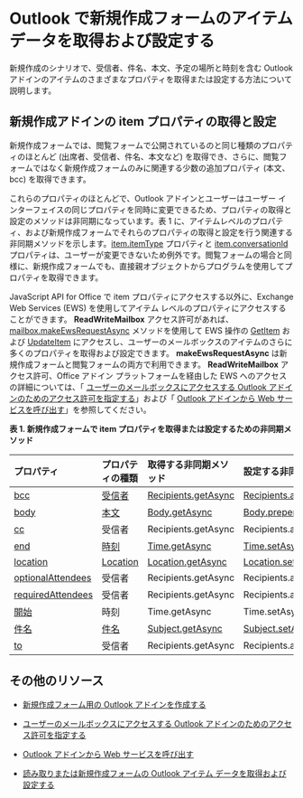 
# Outlook で新規作成フォームのアイテム データを取得および設定する
新規作成のシナリオで、受信者、件名、本文、予定の場所と時刻を含む Outlook アドインのアイテムのさまざまなプロパティを取得または設定する方法について説明します。




## 新規作成アドインの item プロパティの取得と設定


新規作成フォームでは、閲覧フォームで公開されているのと同じ種類のプロパティのほとんど (出席者、受信者、件名、本文など) を取得でき、さらに、閲覧フォームではなく新規作成フォームのみに関連する少数の追加プロパティ (本文、bcc) を取得できます。 

これらのプロパティのほとんどで、Outlook アドインとユーザーはユーザー インターフェイスの同じプロパティを同時に変更できるため、プロパティの取得と設定のメソッドは非同期になっています。表 1 に、アイテムレベルのプロパティ、および新規作成フォームでそれらのプロパティの取得と設定を行う関連する非同期メソッドを示します。[item.itemType](../../reference/outlook/Office.context.mailbox.item.md) プロパティと [item.conversationId](../../reference/outlook/Office.context.mailbox.item.md) プロパティは、ユーザーが変更できないため例外です。閲覧フォームの場合と同様に、新規作成フォームでも、直接親オブジェクトからプログラムを使用してプロパティを取得できます。

JavaScript API for Office で item プロパティにアクセスする以外に、Exchange Web Services (EWS) を使用してアイテム レベルのプロパティにアクセスすることができます。 **ReadWriteMailbox** アクセス許可があれば、 [mailbox.makeEwsRequestAsync](../../reference/outlook/Office.context.mailbox.md) メソッドを使用して EWS 操作の [GetItem](http://msdn.microsoft.com/en-us/library/e3590b8b-c2a7-4dad-a014-6360197b68e4%28Office.15%29.aspx) および [UpdateItem](http://msdn.microsoft.com/en-us/library/5d027523-e0bc-4da2-b60b-0cb9fc1fdfe4%28Office.15%29.aspx) にアクセスし、ユーザーのメールボックスのアイテムのさらに多くのプロパティを取得および設定できます。 **makeEwsRequestAsync** は新規作成フォームと閲覧フォームの両方で利用できます。 **ReadWriteMailbox** アクセス許可、Office アドイン プラットフォームを経由した EWS へのアクセスの詳細については、「 [ユーザーのメールボックスにアクセスする Outlook アドインのためのアクセス許可を指定する](../outlook/understanding-outlook-add-in-permissions.md)」および「 [Outlook アドインから Web サービスを呼び出す](../outlook/web-services.md)」を参照してください。


**表 1. 新規作成フォームで item プロパティを取得または設定するための非同期メソッド**


|**プロパティ**|**プロパティの種類**|**取得する非同期メソッド**|**設定する非同期メソッド**|
|:-----|:-----|:-----|:-----|
|[bcc](../../reference/outlook/Office.context.mailbox.item.md)|[受信者](../../reference/outlook/Recipients.md)|[Recipients.getAsync](../../reference/outlook/Recipients.md)|[Recipients.addAsync](../../reference/outlook/Recipients.md)[Recipients.setAsync](../../reference/outlook/Recipients.md)|
|[body](../../reference/outlook/Office.context.mailbox.item.md)|[本文](../../reference/outlook/Body.md)|[Body.getAsync](../../reference/outlook/Body.md)|[Body.prependAsync](../../reference/outlook/Body.md)[Body.setAsync](../../reference/outlook/Body.md)[Body.setSelectedDataAsync](../../reference/outlook/Body.md)|
|[cc](../../reference/outlook/Office.context.mailbox.item.md)|受信者|Recipients.getAsync|Recipients.addAsync Recipients.setAsync|
|[end](../../reference/outlook/Office.context.mailbox.item.md)|[時刻](../../reference/outlook/Time.md)|[Time.getAsync](../../reference/outlook/Time.md)|[Time.setAsync](../../reference/outlook/Time.md)|
|[location](../../reference/outlook/Office.context.mailbox.item.md)|[Location](../../reference/outlook/Location.md)|[Location.getAsync](../../reference/outlook/Location.md)|[Location.setAsync](../../reference/outlook/Location.md)|
|[optionalAttendees](../../reference/outlook/Office.context.mailbox.item.md)|受信者|Recipients.getAsync|Recipients.addAsync Recipients.setAsync|
|[requiredAttendees](../../reference/outlook/Office.context.mailbox.item.md)|受信者|Recipients.getAsync|Recipients.addAsync Recipients.setAsync|
|[開始](../../reference/outlook/Office.context.mailbox.item.md)|時刻|Time.getAsync|Time.setAsync|
|[件名](../../reference/outlook/Office.context.mailbox.item.md)|[件名](../../reference/outlook/Subject.md)|[Subject.getAsync](../../reference/outlook/Subject.md)|[Subject.setAsync](../../reference/outlook/Subject.md)|
|[to](../../reference/outlook/Office.context.mailbox.item.md)|受信者|Recipients.getAsync|Recipients.addAsync Recipients.setAsync|



## その他のリソース



- [新規作成フォーム用の Outlook アドインを作成する](../outlook/compose-scenario.md)
    
- [ユーザーのメールボックスにアクセスする Outlook アドインのためのアクセス許可を指定する](../outlook/understanding-outlook-add-in-permissions.md)
    
- [Outlook アドインから Web サービスを呼び出す](../outlook/web-services.md)
    
- [読み取りまたは新規作成フォームの Outlook アイテム データを取得および設定する](../outlook/item-data.md)
    


